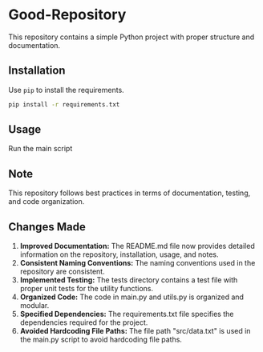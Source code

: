 # Good-Repository


This repository contains a simple Python project with proper structure and documentation.


## Installation

Use `pip` to install the requirements.

```sh
pip install -r requirements.txt
```

## Usage
Run the main script


## Note
This repository follows best practices in terms of documentation, testing, and code organization.


## Changes Made
1. **Improved Documentation:** The README.md file now provides detailed information on the repository, installation, usage, and notes.
2. **Consistent Naming Conventions:** The naming conventions used in the repository are consistent.
3. **Implemented Testing:** The tests directory contains a test file with proper unit tests for the utility functions.
4. **Organized Code:** The code in main.py and utils.py is organized and modular.
5. **Specified Dependencies:** The requirements.txt file specifies the dependencies required for the project.
6. **Avoided Hardcoding File Paths:** The file path "src/data.txt" is used in the main.py script to avoid hardcoding file paths.
